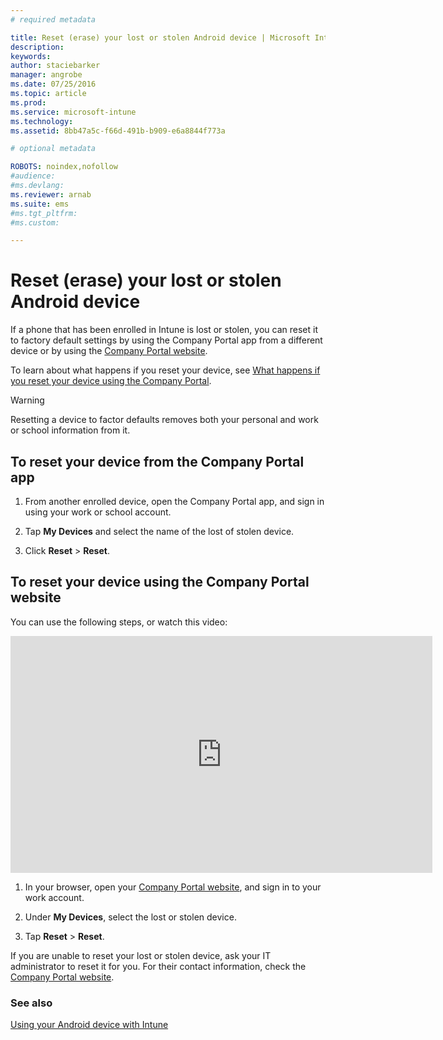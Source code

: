 ```yaml
---
# required metadata

title: Reset (erase) your lost or stolen Android device | Microsoft Intune
description:
keywords:
author: staciebarker
manager: angrobe
ms.date: 07/25/2016
ms.topic: article
ms.prod:
ms.service: microsoft-intune
ms.technology:
ms.assetid: 8bb47a5c-f66d-491b-b909-e6a8844f773a

# optional metadata

ROBOTS: noindex,nofollow
#audience:
#ms.devlang:
ms.reviewer: arnab
ms.suite: ems
#ms.tgt_pltfrm:
#ms.custom:

---
```



# Reset (erase) your lost or stolen Android device

If a phone that has been enrolled in Intune is lost or stolen, you can reset it to factory default settings by using the Company Portal app from a different device or by using the [Company Portal website](http://portal.manage.microsoft.com).

To learn about what happens if you reset your device, see [What happens if you reset your device using the Company Portal](what-happens-if-you-reset-your-device-using-the-company-portal-android.md).

> [!WARNING]
> Resetting a device to factor defaults removes both your personal and work or school information from it.

## To reset your device from the Company Portal app

1.  From another enrolled device, open the Company Portal app, and sign in using your work or school account.

2.  Tap **My Devices** and select the name of the lost of stolen  device.

3.  Click **Reset** &gt; **Reset**.

## To reset your device using the Company Portal website

You can use the following steps, or watch this video:

<iframe width="675" height="379" src="https://www.youtube.com/embed/6e73o7f8gxE" frameborder="0" allowfullscreen></iframe>

1.  In your browser, open your [Company Portal website](http://portal.manage.microsoft.com), and sign in to your work account.

2.  Under **My Devices**, select the lost or stolen device.

3.  Tap **Reset** &gt; **Reset**.

If you are unable to reset your lost or stolen device, ask your IT administrator to reset it for you. For their contact information, check the [Company Portal website](http://portal.manage.microsoft.com).

### See also
[Using your Android device with Intune](using-your-android-device-with-intune.md)
